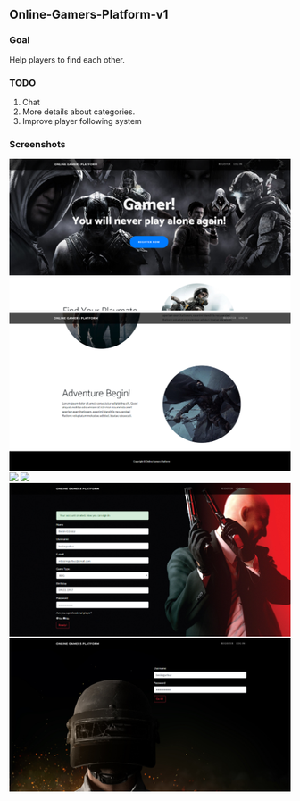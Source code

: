 ## Online-Gamers-Platform-v1
### Goal
Help players to find each other.

### TODO
1. Chat <br>
2. More details about categories. <br>
3. Improve player following system <br>

### Screenshots
![](screenshots/ogpSC1.png)
![](screenshots/ogpSC3.png)
![](screenshots/ogpSC4.png)
![](screenshots/ogpSC5.png)
![](screenshots/ogpSC6.png)
![](screenshots/ogpSC7.png)

